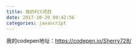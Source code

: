 ```yaml
---
title: 我的FCC项目
date: 2017-10-20 09:42:56
categories: javascript
---
```


我的codepen地址：https://codepen.io/Sherry728/

